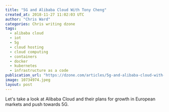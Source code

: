 ```yaml
---
title: "5G and Alibaba Cloud With Tony Cheng"
created_at: 2018-11-27 11:02:03 UTC
author: "Chris Ward"
categories: Chris writing dzone
tags:
  - alibaba cloud
  - iot
  - 5g
  - cloud hosting
  - cloud computing
  - containers
  - docker
  - kubernetes
  - infrastructure as a code
publication_url: "https://dzone.com/articles/5g-and-alibaba-cloud-with-tony-cheng"
image: 10734974.jpeg
layout: post
---
```


Let's take a look at Alibaba Cloud and their plans for growth in European markets and push towards 5G.
